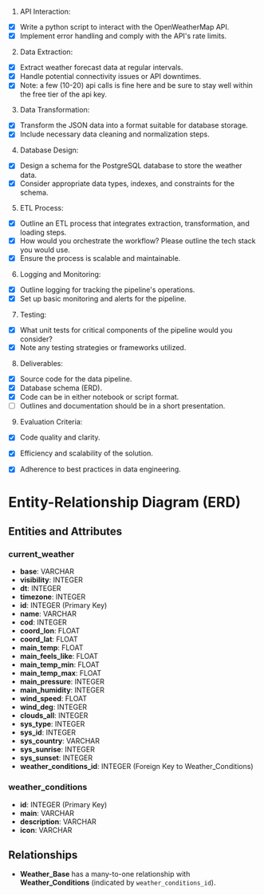 1. API Interaction:
- [x] Write a python script to interact with the OpenWeatherMap API.
- [x] Implement error handling and comply with the API's rate limits.
2. Data Extraction:
- [x] Extract weather forecast data at regular intervals.
- [x] Handle potential connectivity issues or API downtimes.
- [x] Note: a few (10-20) api calls is fine here and be sure to stay well within the free tier of the api key.
3. Data Transformation:
- [x] Transform the JSON data into a format suitable for database storage.
- [x] Include necessary data cleaning and normalization steps.
4. Database Design:
- [x] Design a schema for the PostgreSQL database to store the weather data.
- [x] Consider appropriate data types, indexes, and constraints for the schema.
5. ETL Process:
- [x] Outline an ETL process that integrates extraction, transformation, and loading steps.
- [x] How would you orchestrate the workflow? Please outline the tech stack you would use.
- [x] Ensure the process is scalable and maintainable.
6. Logging and Monitoring:
- [x] Outline logging for tracking the pipeline's operations.
- [x] Set up basic monitoring and alerts for the pipeline.
7. Testing:
- [x] What unit tests for critical components of the pipeline would you consider?
- [x] Note any testing strategies or frameworks utilized.
8. Deliverables:
- [x] Source code for the data pipeline.
- [x] Database schema (ERD).
- [x] Code can be in either notebook or script format.
- [ ] Outlines and documentation should be in a short presentation.
9. Evaluation Criteria:
- [x] Code quality and clarity.
- [x] Efficiency and scalability of the solution.
- [x] Adherence to best practices in data engineering.


# Entity-Relationship Diagram (ERD)

## Entities and Attributes

### current_weather
- **base**: VARCHAR
- **visibility**: INTEGER
- **dt**: INTEGER
- **timezone**: INTEGER
- **id**: INTEGER (Primary Key)
- **name**: VARCHAR
- **cod**: INTEGER
- **coord_lon**: FLOAT
- **coord_lat**: FLOAT
- **main_temp**: FLOAT
- **main_feels_like**: FLOAT
- **main_temp_min**: FLOAT
- **main_temp_max**: FLOAT
- **main_pressure**: INTEGER
- **main_humidity**: INTEGER
- **wind_speed**: FLOAT
- **wind_deg**: INTEGER
- **clouds_all**: INTEGER
- **sys_type**: INTEGER
- **sys_id**: INTEGER
- **sys_country**: VARCHAR
- **sys_sunrise**: INTEGER
- **sys_sunset**: INTEGER
- **weather_conditions_id**: INTEGER (Foreign Key to Weather_Conditions)

### weather_conditions
- **id**: INTEGER (Primary Key)
- **main**: VARCHAR
- **description**: VARCHAR
- **icon**: VARCHAR

## Relationships

- **Weather_Base** has a many-to-one relationship with **Weather_Conditions** (indicated by `weather_conditions_id`).